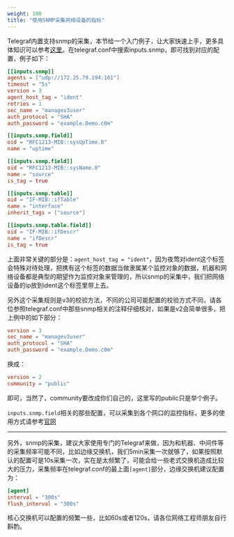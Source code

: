 ```yaml
---
weight: 100
title: "使用SNMP采集网络设备的指标"
---
```


Telegraf内置支持snmp的采集，本节给一个入门例子，让大家快速上手，更多具体知识可以参考[这里](https://github.com/influxdata/telegraf/tree/master/plugins/inputs/snmp)。在telegraf.conf中搜索inputs.snmp，即可找到对应的配置，例子如下：


```toml
[[inputs.snmp]]
agents = ["udp://172.25.79.194:161"]
timeout = "5s"
version = 3
agent_host_tag = "ident"
retries = 1
sec_name = "managev3user"
auth_protocol = "SHA"
auth_password = "example.Demo.c0m"

[[inputs.snmp.field]]
oid = "RFC1213-MIB::sysUpTime.0"
name = "uptime"

[[inputs.snmp.field]]
oid = "RFC1213-MIB::sysName.0"
name = "source"
is_tag = true

[[inputs.snmp.table]]
oid = "IF-MIB::ifTable"
name = "interface"
inherit_tags = ["source"]

[[inputs.snmp.table.field]]
oid = "IF-MIB::ifDescr"
name = "ifDescr"
is_tag = true
```

上面非常关键的部分是：`agent_host_tag = "ident"`，因为夜莺对ident这个标签会特殊对待处理，把携有这个标签的数据当做隶属某个监控对象的数据，机器和网络设备都是典型的期望作为监控对象来管理的，所以snmp的采集中，我们把网络设备的ip放到ident这个标签里带上去。

另外这个采集规则是v3的校验方法，不同的公司可能配置的校验方式不同，请各位参照telegraf.conf中那些snmp相关的注释仔细核对，如果是v2会简单很多，把上例中的如下部分：

```toml
version = 3
sec_name = "managev3user"
auth_protocol = "SHA"
auth_password = "example.Demo.c0m"
```

换成：

```toml
version = 2
community = "public"
```

即可，当然了，community要改成你们自己的，这里写的public只是举个例子。

`inputs.snmp.field`相关的那些配置，可以采集到各个网口的监控指标，更多的使用方式请参考[官网](https://github.com/influxdata/telegraf/tree/master/plugins/inputs/snmp)

---

另外，snmp的采集，建议大家使用专门的Telegraf来做，因为和机器、中间件等的采集频率可能不同，比如边缘交换机，我们5min采集一次就够了，如果按照默认的配置可是10s采集一次，实在是太频繁了，可能会给一些老式交换机造成比较大的压力，采集频率在telegraf.conf的最上面`[agent]`部分，边缘交换机建议配置为：

```toml
[agent]
interval = "300s"
flush_interval = "300s"
```

核心交换机可以配置的频繁一些，比如60s或者120s，请各位网络工程师朋友自行斟酌。

